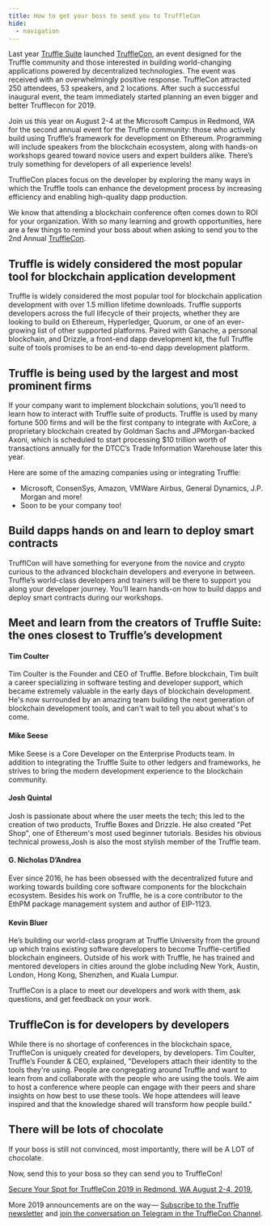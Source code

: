 ```yaml
---
title: How to get your boss to send you to TruffleCon
hide:
  - navigation
---
```


Last year [Truffle Suite](/) launched [TruffleCon](/trufflecon2019), an event designed for the Truffle community and those interested in building world-changing applications powered by decentralized technologies. The event was received with an overwhelmingly positive response. TruffleCon attracted 250 attendees, 53 speakers, and 2 locations. After such a successful inaugural event, the team immediately started planning an even bigger and better Trufflecon for 2019.

Join us this year on August 2-4 at the Microsoft Campus in Redmond, WA for the second annual event for the Truffle community: those who actively build using Truffle’s framework for development on Ethereum. Programming will include speakers from the blockchain ecosystem, along with hands-on workshops geared toward novice users and expert builders alike. There’s truly something for developers of all experience levels!

TruffleCon places focus on the developer by exploring the many ways in which the Truffle tools can enhance the development process by increasing efficiency and enabling high-quality dapp production.

We know that attending a blockchain conference often comes down to ROI for your organization. With so many learning and growth opportunities, here are a few things to remind your boss about when asking to send you to the 2nd Annual [TruffleCon](/trufflecon2019).

## Truffle is widely considered the most popular tool for blockchain application development

Truffle is widely considered the most popular tool for blockchain application development with over 1.5 million lifetime downloads. Truffle supports developers across the full lifecycle of their projects, whether they are looking to build on Ethereum, Hyperledger, Quorum, or one of an ever-growing list of other supported platforms. Paired with Ganache, a personal blockchain, and Drizzle, a front-end dapp development kit, the full Truffle suite of tools promises to be an end-to-end dapp development platform.

## Truffle is being used by the largest and most prominent firms

If your company want to implement blockchain solutions, you’ll need to learn how to interact with Truffle suite of products. Truffle is used by many fortune 500 firms and will be the first company to integrate with AxCore, a proprietary blockchain created by Goldman Sachs and JPMorgan-backed Axoni, which is scheduled to start processing $10 trillion worth of transactions annually for the DTCC’s Trade Information Warehouse later this year.

Here are some of the amazing companies using or integrating Truffle:
* Microsoft, ConsenSys, Amazon, VMWare Airbus, General Dynamics, J.P. Morgan and more!
* Soon to be your company too!

## Build dapps hands on and learn to deploy smart contracts 

TrufflCon will have something for everyone from the novice and crypto curious to the advanced blockchain developers and everyone in between. Truffle’s world-class developers and trainers will be there to support you along your developer journey. You’ll learn hands-on how to build dapps and deploy smart contracts during our workshops.

## Meet and learn from the creators of Truffle Suite: the ones closest to Truffle’s development

#### Tim Coulter
Tim Coulter is the Founder and CEO of Truffle. Before blockchain, Tim built a career specializing in software testing and developer support, which became extremely valuable in the early days of blockchain development. He's now surrounded by an amazing team building the next generation of blockchain development tools, and can't wait to tell you about what's to come.

#### Mike Seese
Mike Seese is a Core Developer on the Enterprise Products team. In addition to integrating the Truffle Suite to other ledgers and frameworks, he strives to bring the modern development experience to the blockchain community.

#### Josh Quintal 
Josh is passionate about where the user meets the tech; this led to the creation of two products, Truffle Boxes and Drizzle. He also created "Pet Shop", one of Ethereum's most used beginner tutorials. Besides his obvious technical prowess,Josh is also the most stylish member of the Truffle team.

#### G. Nicholas D’Andrea
Ever since 2016, he has been obsessed with the decentralized future and working towards building core software components for the blockchain ecosystem. Besides his work on Truffle, he is a core contributor to the EthPM package management system and author of EIP-1123.

#### Kevin Bluer
He’s building our world-class program at Truffle University from the ground up which trains existing software developers to become Truffle-certified blockchain engineers. Outside of his work with Truffle, he has trained and mentored developers in cities around the globe including New York, Austin, London, Hong Kong, Shenzhen, and Kuala Lumpur.

TruffleCon is a place to meet our developers and work with them, ask questions, and get feedback on your work.

## TruffleCon is for developers by developers

While there is no shortage of conferences in the blockchain space, TruffleCon is uniquely created for developers, by developers. Tim Coulter, Truffle’s Founder & CEO, explained, "Developers attach their identity to the tools they're using. People are congregating around Truffle and want to learn from and collaborate with the people who are using the tools. We aim to host a conference where people can engage with their peers and share insights on how best to use these tools. We hope attendees will leave inspired and that the knowledge shared will transform how people build."

## There will be lots of chocolate

If your boss is still not convinced, most importantly, there will be A LOT of chocolate.

Now, send this to your boss so they can send you to TruffleCon!

[Secure Your Spot for TruffleCon 2019 in Redmond, WA August 2-4, 2019.](/trufflecon2019)

More 2019 announcements are on the way — [Subscribe to the Truffle newsletter](https://truffleframework.us11.list-manage.com/subscribe/post?u=947c9b18fc27e0b00fc2ad055&id=97cfd4251b) and [join the conversation on Telegram in the TruffleCon Channel](https://t.me/TruffleCon).
